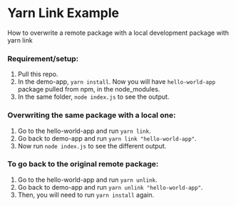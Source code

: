 # Yarn Link Example
How to overwrite a remote package with a local development package with yarn link

### Requirement/setup:
1. Pull this repo.
2. In the demo-app, `yarn install`. Now you will have `hello-world-app` package pulled from npm, in the node_modules.
3. In the same folder, `node index.js` to see the output.

### Overwriting the same package with a local one:
1. Go to the hello-world-app and run `yarn link`.
2. Go back to demo-app and run `yarn link "hello-world-app"`.
3. Now run `node index.js` to see the different output.

### To go back to the original remote package:
1. Go to the hello-world-app and run `yarn unlink`.
2. Go back to demo-app and run `yarn unlink "hello-world-app"`.
3. Then, you will need to run `yarn install` again.
